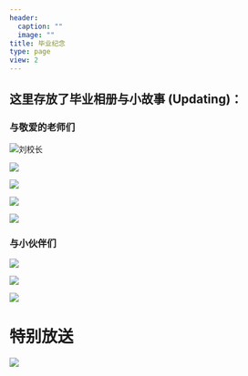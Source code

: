 ```yaml
---
header:
  caption: ""
  image: ""
title: 毕业纪念
type: page
view: 2
---
```


## 这里存放了毕业相册与小故事 (Updating)：

### 与敬爱的老师们

![刘校长](image/lyb.jpg)

![](image/sl.jpg)

![](image/xt.jpg)

![](image/pdy.jpg)

![](image/wjj.jpg)

### 与小伙伴们

![](image/group.jpg)

![](image/group1.jpg)

![](image/preview.jpg)

# 特别放送

![](image/zsj.jpg)